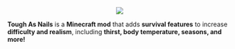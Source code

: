 <p align="center"><img src="http://i.imgur.com/iiNg5tb.png"></p>

**Tough As Nails** is a **Minecraft mod** that adds **survival features** to increase **difficulty and realism**, including **thirst, body temperature, seasons, and more!**
